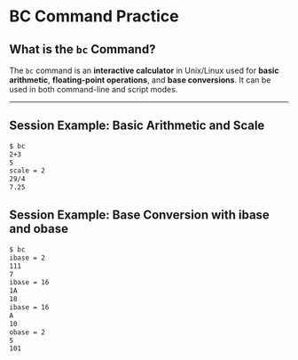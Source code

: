 # BC Command Practice

## What is the `bc` Command?

The `bc` command is an **interactive calculator** in Unix/Linux used for **basic arithmetic**, **floating-point operations**, and **base conversions**. It can be used in both command-line and script modes.

---

## Session Example: Basic Arithmetic and Scale

```bash
$ bc
2+3
5
scale = 2
29/4
7.25
```
## Session Example: Base Conversion with ibase and obase
```bash
$ bc
ibase = 2
111
7
ibase = 16
1A
18
ibase = 16
A
10
obase = 2
5
101
```
